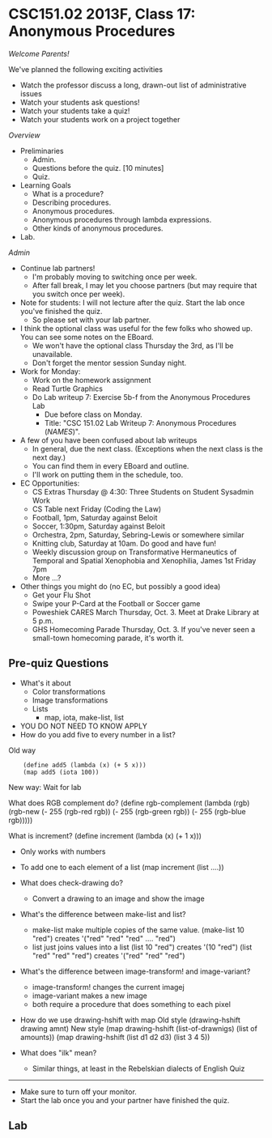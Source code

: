 CSC151.02 2013F, Class 17: Anonymous Procedures
===============================================

_Welcome Parents!_

We've planned the following exciting activities

* Watch the professor discuss a long, drawn-out list of administrative 
  issues
* Watch your students ask questions!
* Watch your students take a quiz!
* Watch your students work on a project together

_Overview_

* Preliminaries
    * Admin.
    * Questions before the quiz. [10 minutes]
    * Quiz. 
* Learning Goals 
    * What is a procedure?
    * Describing procedures.
    * Anonymous procedures.
    * Anonymous procedures through lambda expressions.
    * Other kinds of anonymous procedures.
* Lab.

_Admin_

* Continue lab partners!  
    * I'm probably moving to switching once per week.
    * After fall break, I may let you choose partners (but may require
      that you switch once per week).
* Note for students: I will not lecture after the quiz.  Start the
  lab once you've finished the quiz.
    * So please set with your lab partner.
* I think the optional class was useful for the few folks who showed up.
  You can see some notes on the EBoard.
    * We won't have the optional class Thursday the 3rd, as I'll be
      unavailable.
    * Don't forget the mentor session Sunday night.
* Work for Monday: 
    * Work on the homework assignment
    * Read Turtle Graphics
    * Do Lab writeup 7: Exercise 5b-f from the Anonymous Procedures Lab
        * Due before class on Monday.  
        * Title: "CSC 151.02 Lab Writeup 7: Anonymous Procedures (*NAMES*)".
* A few of you have been confused about lab writeups
    * In general, due the next class.  (Exceptions when the next class is
      the next day.)
    * You can find them in every EBoard and outline.
    * I'll work on putting them in the schedule, too.
* EC Opportunities:
    * CS Extras Thursday @ 4:30: Three Students on Student Sysadmin Work
    * CS Table next Friday (Coding the Law)
    * Football, 1pm, Saturday against Beloit
    * Soccer, 1:30pm, Saturday against Beloit
    * Orchestra, 2pm, Saturday, Sebring-Lewis or somewhere similar
    * Knitting club, Saturday at 10am.  Do good and have fun!
    * Weekly discussion group on Transformative Hermaneutics of Temporal
      and Spatial Xenophobia and Xenophilia, James 1st Friday 7pm
    * More ...?
* Other things you might do (no EC, but possibly a good idea)
    * Get your Flu Shot
    * Swipe your P-Card at the Football or Soccer game
    * Poweshiek CARES March Thursday, Oct. 3.  Meet at Drake Library at 5 p.m.
    * GHS Homecoming Parade Thursday, Oct. 3.  If you've never seen a 
      small-town homecoming parade, it's worth it.  

Pre-quiz Questions
------------------

* What's it about
    * Color transformations
    * Image transformations
    * Lists
        * map, iota, make-list, list
* YOU DO NOT NEED TO KNOW APPLY
* How do you add five to every number in a list?
 
Old way

        (define add5 (lambda (x) (+ 5 x)))
        (map add5 (iota 100))

New way: Wait for lab

What does RGB complement do?
        (define rgb-complement
           (lambda (rgb)
              (rgb-new (- 255 (rgb-red rgb))
                       (- 255 (rgb-green rgb))
                       (- 255 (rgb-blue rgb)))))

What is increment?
        (define increment
           (lambda (x)
             (+ 1 x)))

* Only works with numbers
* To add one to each element of a list
        (map increment (list ....))

* What does check-drawing do?
    * Convert a drawing to an image and show the image

* What's the difference between make-list and list?
    * make-list make multiple copies of the same value.
      (make-list 10 "red") creates '("red" "red" "red" .... "red")
    * list just joins values into a list
      (list 10 "red") creates '(10 "red")
      (list "red" "red" "red") creates '("red" "red" "red")

* What's the difference between image-transform! and image-variant?
   * image-transform! changes the current imagej
   * image-variant makes a new image
   * both require a procedure that does something to each pixel

* How do we use drawing-hshift with map
  Old style
     (drawing-hshift drawing amnt)
  New style
     (map drawing-hshift (list-of-drawnigs) (list of amounts))
     (map drawing-hshift (list d1 d2 d3) (list 3 4 5))

* What does "ilk" mean?
    * Similar things, at least in the Rebelskian dialects of English
Quiz
----

* Make sure to turn off your monitor.
* Start the lab once you and your partner have finished the quiz.

Lab
---

